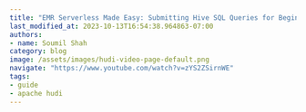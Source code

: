 ```yaml
---
title: "EMR Serverless Made Easy: Submitting Hive SQL Queries for Beginners with NYC Taxi Dataset"
last_modified_at: 2023-10-13T16:54:38.964863-07:00
authors:
- name: Soumil Shah
category: blog
image: /assets/images/hudi-video-page-default.png
navigate: "https://www.youtube.com/watch?v=zYS2ZSirnWE"
tags:
- guide
- apache hudi
---
```


